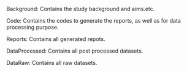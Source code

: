Background:
Contains the study background and aims.etc.

Code:
Contains the codes to generate the reports, as well as for data processing purpose.

Reports:
Contains all generated repots.

DataProcessed:
Contains all post processed datasets.

DataRaw:
Contains all raw datasets.

